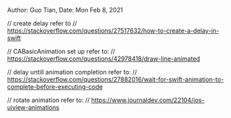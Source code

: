 Author: Guo Tian, Date: Mon Feb 8, 2021

// create delay refer to
// https://stackoverflow.com/questions/27517632/how-to-create-a-delay-in-swift

// CABasicAnimation set up refer to:
// https://stackoverflow.com/questions/42978418/draw-line-animated

// delay untill animation completion refer to:
// https://stackoverflow.com/questions/27882016/wait-for-swift-animation-to-complete-before-executing-code
        
// rotate animation refer to:
// https://www.journaldev.com/22104/ios-uiview-animations
